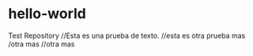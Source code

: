 # hello-world
Test Repository
//Esta es una prueba de texto.
//esta es otra prueba mas
/otra mas
//otra mas
